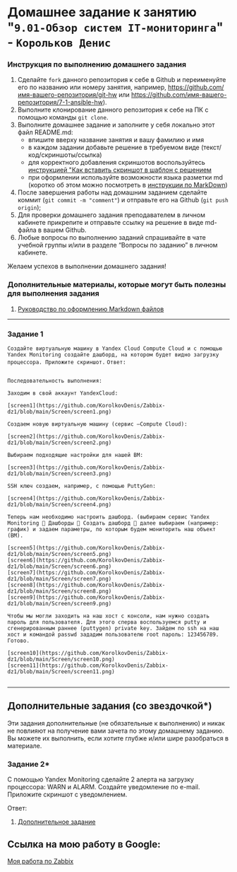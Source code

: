 # Домашнее задание к занятию "`9.01-Обзор систем IT-мониторинга`" - `Корольков Денис`


### Инструкция по выполнению домашнего задания

   1. Сделайте `fork` данного репозитория к себе в Github и переименуйте его по названию или номеру занятия, например, https://github.com/имя-вашего-репозитория/git-hw или  https://github.com/имя-вашего-репозитория/7-1-ansible-hw).
   2. Выполните клонирование данного репозитория к себе на ПК с помощью команды `git clone`.
   3. Выполните домашнее задание и заполните у себя локально этот файл README.md:
      - впишите вверху название занятия и вашу фамилию и имя
      - в каждом задании добавьте решение в требуемом виде (текст/код/скриншоты/ссылка)
      - для корректного добавления скриншотов воспользуйтесь [инструкцией "Как вставить скриншот в шаблон с решением](https://github.com/netology-code/sys-pattern-homework/blob/main/screen-instruction.md)
      - при оформлении используйте возможности языка разметки md (коротко об этом можно посмотреть в [инструкции  по MarkDown](https://github.com/netology-code/sys-pattern-homework/blob/main/md-instruction.md))
   4. После завершения работы над домашним заданием сделайте коммит (`git commit -m "comment"`) и отправьте его на Github (`git push origin`);
   5. Для проверки домашнего задания преподавателем в личном кабинете прикрепите и отправьте ссылку на решение в виде md-файла в вашем Github.
   6. Любые вопросы по выполнению заданий спрашивайте в чате учебной группы и/или в разделе “Вопросы по заданию” в личном кабинете.
   
Желаем успехов в выполнении домашнего задания!
   
### Дополнительные материалы, которые могут быть полезны для выполнения задания

1. [Руководство по оформлению Markdown файлов](https://gist.github.com/Jekins/2bf2d0638163f1294637#Code)

---

### Задание 1

`Создайте виртуальную машину в Yandex Cloud Compute Cloud и с помощью Yandex Monitoring создайте дашборд, на котором будет видно загрузку процессора.
Приложите скриншот.`
`Ответ:`

```

Последовательность выполнения:

Заходим в свой аккаунт YandexCloud:  

[screen1](https://github.com/KorolkovDenis/Zabbix-dz1/blob/main/Screen/screen1.png)

Создаем новую виртуальную машину (сервис –Compute Cloud):

[screen2](https://github.com/KorolkovDenis/Zabbix-dz1/blob/main/Screen/screen2.png)

Выбираем подходящие настройки для нашей ВМ:

[screen3](https://github.com/KorolkovDenis/Zabbix-dz1/blob/main/Screen/screen3.png)

SSH ключ создаем, например, с помощью PuttyGen:

[screen4](https://github.com/KorolkovDenis/Zabbix-dz1/blob/main/Screen/screen4.png)

Теперь нам необходимо настроить дашборд. (выбираем сервис Yandex Monitoring  Дашборды  Создать дашборд  далее выбираем (например: график) и задаем параметры, по которым будем мониторить наш объект (ВМ).

[screen5](https://github.com/KorolkovDenis/Zabbix-dz1/blob/main/Screen/screen5.png)
[screen6](https://github.com/KorolkovDenis/Zabbix-dz1/blob/main/Screen/screen6.png)
[screen7](https://github.com/KorolkovDenis/Zabbix-dz1/blob/main/Screen/screen7.png)
[screen8](https://github.com/KorolkovDenis/Zabbix-dz1/blob/main/Screen/screen8.png)
[screen9](https://github.com/KorolkovDenis/Zabbix-dz1/blob/main/Screen/screen9.png)

Чтобы мы могли заходить на наш хост с консоли, нам нужно создать пароль для пользователя. Для этого сперва воспользуемся putty и сгенерированным раннее (puttygen) private key. Зайдем по ssh на наш хост и командой passwd зададим пользователю root пароль: 123456789. Готово.

[screen10](https://github.com/KorolkovDenis/Zabbix-dz1/blob/main/Screen/screen10.png)
[screen11](https://github.com/KorolkovDenis/Zabbix-dz1/blob/main/Screen/screen11.png)


```

---
## Дополнительные задания (со звездочкой*)

Эти задания дополнительные (не обязательные к выполнению) и никак не повлияют на получение вами зачета по этому домашнему заданию. Вы можете их выполнить, если хотите глубже и/или шире разобраться в материале.

### Задание 2*

С помощью Yandex Monitoring сделайте 2 алерта на загрузку процессора: WARN и ALARM. Создайте уведомление по e-mail.
Приложите скриншот с уведомлением.

Ответ:

1. [Дополнительное задание]()

## Ссылка на мою работу в Google:

[Моя работа по Zabbix]()

